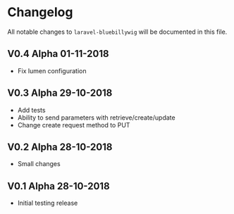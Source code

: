 # Changelog

All notable changes to `laravel-bluebillywig` will be documented in this file.

## V0.4 Alpha  01-11-2018

- Fix lumen configuration

## V0.3 Alpha  29-10-2018

- Add tests
- Ability to send parameters with retrieve/create/update
- Change create request method to PUT

## V0.2 Alpha  28-10-2018

- Small changes


## V0.1 Alpha  28-10-2018

- Initial testing release
